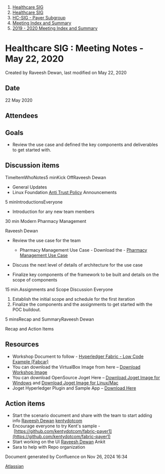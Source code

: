 1. [Healthcare SIG](index.html)
2. [Healthcare SIG](Healthcare-SIG_20545573.html)
3. [HC-SIG - Payer Subgroup](HC-SIG---Payer-Subgroup_20545772.html)
4. [Meeting Index and Summary](Meeting-Index-and-Summary_20562097.html)
5. [2019 - 2020 Meeting Index and Summary](2019---2020-Meeting-Index-and-Summary_20562096.html)

# Healthcare SIG : Meeting Notes - May 22, 2020

Created by Raveesh Dewan, last modified on May 22, 2020

## Date

22 May 2020

## Attendees

## Goals

- Review the use case and defined the key components and deliverables to get started with.

## Discussion items

TimeItemWhoNotes5 minKick OffRaveesh Dewan

- General Updates
- Linux Foundation [Anti Trust Policy](https://www.linuxfoundation.org/antitrust-policy/) Announcements

5 minIntroductionsEveryone

- Introduction for any new team members

30 min Modern Pharmacy Management

Raveesh Dewan

- Review the use case for the team 
  
  - Pharmacy Management Use Case - Download the - [Pharmacy Management Use Case](https://docs.google.com/presentation/d/1v-_1K2pumx4fcFaC62mWn8JEUB9oLmB-/edit#slide=id.p1)
- Discuss the next level of details of architecture for the use case
- Finalize key components of the framework to be built and details on the scope of components

15 min.Assignments and Scope Discussion Everyone

1. Establish the initial scope and schedule for the first iteration
2. Finalize the components and the assignments to get started with the POC buildout.

5 minsRecap and SummaryRaveesh Dewan

Recap and Action Items

## Resources

- Workshop Document to follow - [Hyperledger Fabric - Low Code Example (Fabcar)](https://drive.google.com/open?id=16l9Qv4GDYLewC2j4Fz1OoKnSnWFiFaGe)
- You can download the VirtualBox Image from here – [Download Workshop Image](https://drive.google.com/open?id=1fjK8tJdXbhFZ_bRNAWPcZBfgxGTZQKVu)
- You can download OpenSource Joget Here – [Download Joget Image for Windows](https://www.joget.org/downloads/enterprise/joget-enterprise-setup-7.0.2.exe) and [Download Joget Image for Linux/Mac](https://www.joget.org/downloads/enterprise/joget-enterprise-linux-7.0.2.tar.gz)
- Joget Hyperledger Plugin and Sample App – [Download Here](https://dev.joget.org/community/display/KBv6/Blockchain+Hyperledger+Fabric+Plugins)

## Action items

- Start the scenario document and share with the team to start adding info [Raveesh Dewan](https://lf-hyperledger.atlassian.net/wiki/people/70121:649dc451-8286-49a2-9235-8e8961c00c8c?ref=confluence) [kentydotcom](https://lf-hyperledger.atlassian.net/wiki/people/70121:00291719-8c53-44c0-993d-53f6b2c63679?ref=confluence)
- Encourage everyone to try Kent's sample - [https://github.com/kentydotcom/fabric-payer1](https://github.com/kentydotcom/fabric-payer1)
- Start working on the UI [Raveesh Dewan](https://lf-hyperledger.atlassian.net/wiki/people/70121:649dc451-8286-49a2-9235-8e8961c00c8c?ref=confluence) Ankit
- Sara to help with Repo organization

Document generated by Confluence on Nov 26, 2024 16:34

[Atlassian](http://www.atlassian.com/)
